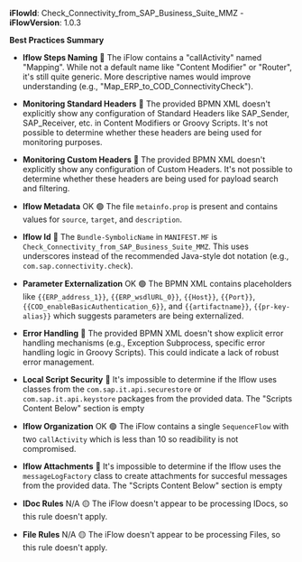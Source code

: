 **iFlowId**: Check_Connectivity_from_SAP_Business_Suite_MMZ - **iFlowVersion**: 1.0.3

**Best Practices Summary**
- **Iflow Steps Naming** 🔴
The iFlow contains a "callActivity" named "Mapping". While not a default name like "Content Modifier" or "Router", it's still quite generic. More descriptive names would improve understanding (e.g., "Map_ERP_to_COD_ConnectivityCheck").

- **Monitoring Standard Headers** 🔴
The provided BPMN XML doesn't explicitly show any configuration of Standard Headers like SAP_Sender, SAP_Receiver, etc. in Content Modifiers or Groovy Scripts. It's not possible to determine whether these headers are being used for monitoring purposes.

- **Monitoring Custom Headers** 🔴
The provided BPMN XML doesn't explicitly show any configuration of Custom Headers. It's not possible to determine whether these headers are being used for payload search and filtering.

- **Iflow Metadata** OK 🟢
The file `metainfo.prop` is present and contains values for `source`, `target`, and `description`.

- **Iflow Id** 🔴
The `Bundle-SymbolicName` in `MANIFEST.MF` is `Check_Connectivity_from_SAP_Business_Suite_MMZ`. This uses underscores instead of the recommended Java-style dot notation (e.g., `com.sap.connectivity.check`).

- **Parameter Externalization** OK 🟢
The BPMN XML contains placeholders like `{{ERP_address_1}}`, `{{ERP_wsdlURL_0}}`, `{{Host}}`, `{{Port}}`, `{{COD_enableBasicAuthentication_6}}`, and `{{artifactname}}`, `{{pr-key-alias}}` which suggests parameters are being externalized.

- **Error Handling** 🔴
The provided BPMN XML doesn't show explicit error handling mechanisms (e.g., Exception Subprocess, specific error handling logic in Groovy Scripts). This could indicate a lack of robust error management.

- **Local Script Security** 🔴
It's impossible to determine if the Iflow uses classes from the `com.sap.it.api.securestore` or `com.sap.it.api.keystore` packages from the provided data. The "Scripts Content Below" section is empty

- **Iflow Organization** OK 🟢
The iFlow contains a single `SequenceFlow` with two `callActivity` which is less than 10 so readibility is not compromised.

- **Iflow Attachments** 🔴
It's impossible to determine if the Iflow uses the `messageLogFactory` class to create attachments for succesful messages from the provided data. The "Scripts Content Below" section is empty

- **IDoc Rules** N/A 🟡
The iFlow doesn't appear to be processing IDocs, so this rule doesn't apply.

- **File Rules** N/A 🟡
The iFlow doesn't appear to be processing Files, so this rule doesn't apply.